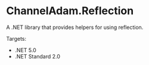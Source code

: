 # ChannelAdam.Reflection

A .NET library that provides helpers for using reflection.

Targets:

- .NET 5.0
- .NET Standard 2.0
